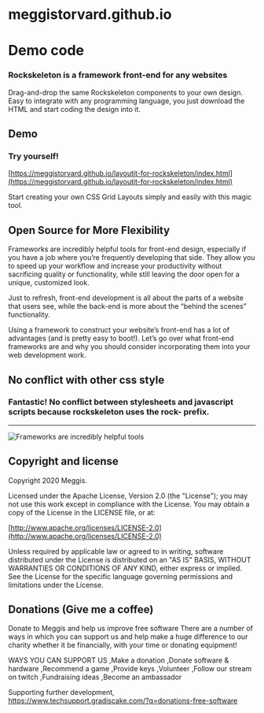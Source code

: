 
meggistorvard.github.io
==================

# Demo code

### Rockskeleton is a framework front-end for any websites

Drag-and-drop the same Rockskeleton components to your own design. Easy to integrate with any programming language, you just download the HTML and start coding the design into it.

##  Demo
### Try yourself!
[https://meggistorvard.github.io/layoutit-for-rockskeleton/index.html](https://meggistorvard.github.io/layoutit-for-rockskeleton/index.html)

Start creating your own CSS Grid Layouts simply and easily with this magic tool.


## Open Source for More Flexibility

Frameworks are incredibly helpful tools for front-end design, especially if you have a job where you’re frequently developing that side. They allow you to speed up your workflow and increase your productivity without sacrificing quality or functionality, while still leaving the door open for a unique, customized look. 

Just to refresh, front-end development is all about the parts of a website that users see, while the back-end is more about the “behind the scenes” functionality.

Using a framework to construct your website’s front-end has a lot of advantages (and is pretty easy to boot!). Let’s go over what front-end frameworks are and why you should consider incorporating them into your web development work.


## No conflict with other css style

### Fantastic! No conflict between stylesheets and javascript scripts because rockskeleton uses the rock- prefix.

---
![Frameworks are incredibly helpful tools ](./ing/layoutit_01.jpg)

## Copyright and license

Copyright 2020 Meggis.

Licensed under the Apache License, Version 2.0 (the "License");
you may not use this work except in compliance with the License.
You may obtain a copy of the License in the LICENSE file, or at:

  [http://www.apache.org/licenses/LICENSE-2.0](http://www.apache.org/licenses/LICENSE-2.0)

Unless required by applicable law or agreed to in writing, software
distributed under the License is distributed on an "AS IS" BASIS,
WITHOUT WARRANTIES OR CONDITIONS OF ANY KIND, either express or implied.
See the License for the specific language governing permissions and
limitations under the License.


## Donations (Give me a coffee)

Donate to Meggis and help us improve free software
There are a number of ways in which you can support us and help make a huge difference to our charity whether it be financially, with your time or donating equipment! 

WAYS YOU CAN SUPPORT US
,Make a donation
,Donate software & hardware
,Recommend a game
,Provide keys
,Volunteer
,Follow our stream on twitch
,Fundraising ideas
,Become an ambassador

Supporting further development,
 <a href="https://www.techsupport.gradiscake.com/?q=donations-free-software" target="_blank">https://www.techsupport.gradiscake.com/?q=donations-free-software</a>
